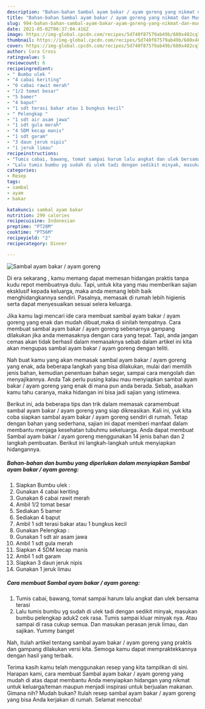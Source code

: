 ```yaml
---
description: "Bahan-bahan Sambal ayam bakar / ayam goreng yang nikmat dan Mudah Dibuat"
title: "Bahan-bahan Sambal ayam bakar / ayam goreng yang nikmat dan Mudah Dibuat"
slug: 994-bahan-bahan-sambal-ayam-bakar-ayam-goreng-yang-nikmat-dan-mudah-dibuat
date: 2021-05-02T06:37:04.416Z
image: https://img-global.cpcdn.com/recipes/5d740f87579ab49b/680x482cq70/sambal-ayam-bakar-ayam-goreng-foto-resep-utama.jpg
thumbnail: https://img-global.cpcdn.com/recipes/5d740f87579ab49b/680x482cq70/sambal-ayam-bakar-ayam-goreng-foto-resep-utama.jpg
cover: https://img-global.cpcdn.com/recipes/5d740f87579ab49b/680x482cq70/sambal-ayam-bakar-ayam-goreng-foto-resep-utama.jpg
author: Cora Cross
ratingvalue: 5
reviewcount: 6
recipeingredient:
- " Bumbu ulek "
- "4 cabai keriting"
- "6 cabai rawit merah"
- "1/2 tomat besar"
- "5 bamer"
- "4 baput"
- "1 sdt terasi bakar atau 1 bungkus kecil"
- " Pelengkap "
- "1 sdt air asam jawa"
- "1 sdt gula merah"
- "4 SDM kecap manis"
- "1 sdt garam"
- "3 daun jeruk nipis"
- "1 jeruk limau"
recipeinstructions:
- "Tumis cabai, bawang, tomat sampai harum lalu angkat dan ulek bersama terasi"
- "Lalu tumis bumbu yg sudah di ulek tadi dengan sedikit minyak, masukan bumbu pelengkap aduk2 cek rasa. Tumis sampai kluar minyak nya. Atau sampai di rasa cukup semua. Dan masukan perasan jeruk limau, dan sajikan. Yummy banget"
categories:
- Resep
tags:
- sambal
- ayam
- bakar

katakunci: sambal ayam bakar 
nutrition: 299 calories
recipecuisine: Indonesian
preptime: "PT28M"
cooktime: "PT56M"
recipeyield: "2"
recipecategory: Dinner

---
```



![Sambal ayam bakar / ayam goreng](https://img-global.cpcdn.com/recipes/5d740f87579ab49b/680x482cq70/sambal-ayam-bakar-ayam-goreng-foto-resep-utama.jpg)

Di era  sekarang , kamu memang dapat memesan hidangan praktis tanpa kudu repot membuatnya dulu. Tapi, untuk kita yang mau memberikan sajian eksklusif kepada keluarga, maka anda memang lebih baik menghidangkannya sendiri. Pasalnya, memasak di rumah lebih higienis serta dapat menyesuaikan sesuai selera keluarga.

Jika kamu lagi mencari ide cara membuat sambal ayam bakar / ayam goreng yang enak dan mudah dibuat,maka di sinilah tempatnya. Cara membuat sambal ayam bakar / ayam goreng  sebenarnya gampang dilakukan jika anda memasaknya dengan cara yang tepat. Tapi, anda jangan cemas akan tidak berhasil dalam memasaknya 
sebab dalam artikel ini kita akan mengupas sambal ayam bakar / ayam goreng dengan teliti.  



Nah buat kamu yang akan memasak sambal ayam bakar / ayam goreng yang enak, ada beberapa langkah yang bisa dilakukan, mulai dari memilih jenis bahan, kemudian penentuan bahan segar, sampai cara mengolah dan menyajikannya. Anda Tak perlu pusing kalau mau menyiapkan sambal ayam bakar / ayam goreng yang enak di mana pun anda berada. Sebab, asalkan kamu  tahu caranya, maka hidangan ini bisa jadi sajian yang istimewa.

Berikut ini, ada beberapa tips dan trik dalam memasak caramembuat sambal ayam bakar / ayam goreng yang siap dikreasikan. Kali ini, yuk kita coba siapkan sambal ayam bakar / ayam goreng sendiri di rumah. Tetap dengan bahan yang sederhana, sajian ini dapat memberi manfaat dalam membantu menjaga kesehatan tubuhmu sekeluarga. Anda dapat membuat Sambal ayam bakar / ayam goreng menggunakan 14 jenis bahan dan 2 langkah pembuatan. Berikut ini langkah-langkah untuk menyiapkan hidangannya.

<!--inarticleads1-->

##### Bahan-bahan dan bumbu yang diperlukan dalam menyiapkan Sambal ayam bakar / ayam goreng:

1. Siapkan  Bumbu ulek :
1. Gunakan 4 cabai keriting
1. Gunakan 6 cabai rawit merah
1. Ambil 1/2 tomat besar
1. Sediakan 5 bamer
1. Sediakan 4 baput
1. Ambil 1 sdt terasi bakar atau 1 bungkus kecil
1. Gunakan  Pelengkap :
1. Gunakan 1 sdt air asam jawa
1. Ambil 1 sdt gula merah
1. Siapkan 4 SDM kecap manis
1. Ambil 1 sdt garam
1. Siapkan 3 daun jeruk nipis
1. Gunakan 1 jeruk limau




<!--inarticleads2-->

##### Cara membuat Sambal ayam bakar / ayam goreng:

1. Tumis cabai, bawang, tomat sampai harum lalu angkat dan ulek bersama terasi
1. Lalu tumis bumbu yg sudah di ulek tadi dengan sedikit minyak, masukan bumbu pelengkap aduk2 cek rasa. Tumis sampai kluar minyak nya. Atau sampai di rasa cukup semua. Dan masukan perasan jeruk limau, dan sajikan. Yummy banget




Nah, itulah artikel tentang  sambal ayam bakar / ayam goreng  yang praktis dan gampang dilakukan versi kita. Semoga kamu dapat mempraktekkannya dengan hasil yang terbaik. 

Terima kasih kamu telah menggunakan resep yang kita tampilkan di sini. Harapan kami, cara membuat  Sambal ayam bakar / ayam goreng yang mudah di atas dapat membantu Anda menyiapkan hidangan yang nikmat untuk keluarga/teman maupun menjadi inspirasi untuk berjualan makanan. Gimana nih? Mudah bukan? Itulah resep sambal ayam bakar / ayam goreng yang bisa Anda kerjakan di rumah. Selamat mencoba!


